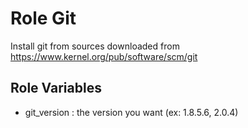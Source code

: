 Role Git
=========

Install git from sources downloaded from https://www.kernel.org/pub/software/scm/git

Role Variables
--------------

* git_version : the version you want (ex: 1.8.5.6, 2.0.4) 
